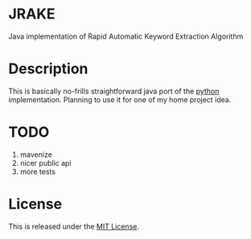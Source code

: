 JRAKE
=====

Java implementation of Rapid Automatic Keyword Extraction Algorithm

Description
===========

This is basically no-frills straightforward java port of the [python](https://github.com/aneesha/RAKE) implementation.
Planning to use it for one of my home project idea.

TODO
====
1. mavenize
2. nicer public api
3. more tests

License
=======

This is released under the [MIT License](http://www.opensource.org/licenses/MIT).
